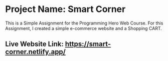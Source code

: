 # Project Name: Smart Corner

This is a Simple Assignment for the Programming Hero Web Course. For this Assignment, I created a simple e-commerce website and a Shopping CART.

## Live Website Link: https://smart-corner.netlify.app/